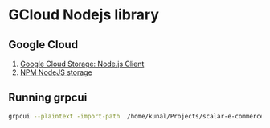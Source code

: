 # GCloud Nodejs library

## Google Cloud

1. [Google Cloud Storage: Node.js Client](https://googleapis.dev/nodejs/storage/latest/)
2. [NPM NodeJS storage](https://github.com/googleapis/nodejs-storage/tree/main/src)

## Running grpcui

```zsh
grpcui --plaintext -import-path  /home/kunal/Projects/scalar-e-commerce-2/protos   -proto error.proto -proto file.proto  localhost:8080
```